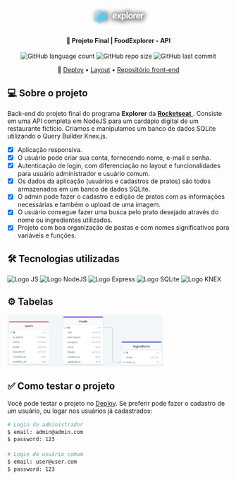<div align="center">
  <img alt="Logo Explorer" title="Explorer" src="./assets/Logo2-sombra.png">
</div>
	
<h4 align="center"> 
	🚀 Projeto Final | FoodExplorer - API
</h4>

<div align="center">
  <img alt="GitHub language count" src="https://img.shields.io/github/languages/count/LauriRodrigues/FoodExplorer-api?color=1280bf">

  <img alt="GitHub repo size" src="https://img.shields.io/github/repo-size/LauriRodrigues/FoodExplorer-api?color=1280bf">
  
  <img alt="GitHub last commit" src="https://img.shields.io/github/last-commit/LauriRodrigues/FoodExplorer-api?color=1280bf">
</div>

<p align="center">
🔗
 <a href="foodexplorerreact.netlify.app">Deploy</a> •
 <a href="https://www.figma.com/file/fPv621Bek9glIP5ZvqSl2t/food-explorer-v2-(Community)?mode=dev">Layout</a> •
 <a href="https://github.com/LauriRodrigues/FoodExplorer-front">Repositório front-end</a>
</p>

<h2 align=left> 💻 Sobre o projeto </h2>
<p> Back-end do projeto final do programa <strong>Explorer</strong> da <a href="https://www.rocketseat.com.br/"> <strong>Rocketseat</strong> </a>. Consiste em uma API completa em NodeJS para um cardápio digital de um restaurante fictício. Criamos e manipulamos um banco de dados SQLite utilizando o Query Builder Knex.js.<p>

- [x] Aplicação responsiva.
- [x] O usuário pode criar sua conta, fornecendo nome, e-mail e senha.
- [x] Autenticação de login, com diferenciação no layout e funcionalidades para usuário administrador e usuário comum.
- [x] Os dados da aplicação (usuários e cadastros de pratos) são todos armazenados em um banco de dados SQLite.
- [x] O admin pode fazer o cadastro e edição de pratos com as informações necessárias e também o upload de uma imagem.
- [x] O usuário consegue fazer uma busca pelo prato desejado através do nome ou ingredientes utilizados.
- [x] Projeto com boa organização de pastas e com nomes significativos para variáveis e funções.
  
<h2 align=left> 🛠 Tecnologias utilizadas </h2>

<div align=left>
  <img alt="Logo JS" src="https://img.shields.io/badge/JavaScript-323330?style=for-the-badge&logo=javascript&logoColor=F7DF1E">
  <img alt="Logo NodeJS" src="https://img.shields.io/badge/Node.js-43853D?style=for-the-badge&logo=node.js&logoColor=white">
  <img alt="Logo Express" src="https://img.shields.io/badge/Express.js-404D59?style=for-the-badge">
  <img alt="Logo SQLite" src="https://img.shields.io/badge/SQLite-07405E?style=for-the-badge&logo=sqlite&logoColor=white">
  <img alt="Logo KNEX" src="https://img.shields.io/badge/Knex-orange?style=for-the-badge">
  
</div>

<h2 align=left> ⚙ Tabelas </h2>
<img alt="Tabelas do banco de dados" title="Database RocketNotes" src="./assets/database.png" width="70%">

<h2 align=left> ✅ Como testar o projeto </h2>

<p>Você pode testar o projeto no <a href="foodexplorerreact.netlify.app">Deploy</a>. Se preferir pode fazer o cadastro de um usuário, ou logar nos usuários já cadastrados:</p>

```bash
# Login do administrador
$ email: admin@admin.com
$ password: 123

# Login do usuário comum
$ email: user@user.com
$ password: 123
```

